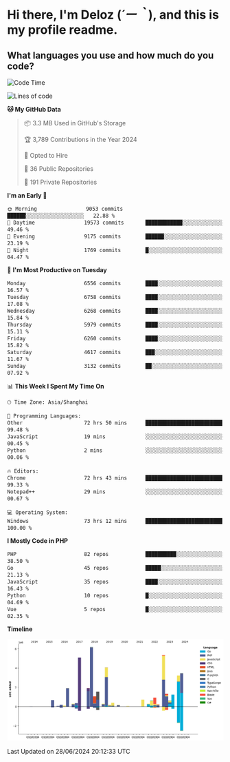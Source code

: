 # **Hi there, I'm Deloz (*´ー｀*), and this is my profile readme.**

## **What languages you use and how much do you code?**

<!--START_SECTION:waka-->
![Code Time](http://img.shields.io/badge/Code%20Time-4%2C322%20hrs%2057%20mins-blue)

![Lines of code](https://img.shields.io/badge/From%20Hello%20World%20I%27ve%20Written-42.3%20million%20lines%20of%20code-blue)

**🐱 My GitHub Data** 

> 📦 3.3 MB Used in GitHub's Storage 
 > 
> 🏆 3,789 Contributions in the Year 2024
 > 
> 💼 Opted to Hire
 > 
> 📜 36 Public Repositories 
 > 
> 🔑 191 Private Repositories 
 > 
**I'm an Early 🐤** 

```text
🌞 Morning                9053 commits        ██████░░░░░░░░░░░░░░░░░░░   22.88 % 
🌆 Daytime                19573 commits       ████████████░░░░░░░░░░░░░   49.46 % 
🌃 Evening                9175 commits        ██████░░░░░░░░░░░░░░░░░░░   23.19 % 
🌙 Night                  1769 commits        █░░░░░░░░░░░░░░░░░░░░░░░░   04.47 % 
```
📅 **I'm Most Productive on Tuesday** 

```text
Monday                   6556 commits        ████░░░░░░░░░░░░░░░░░░░░░   16.57 % 
Tuesday                  6758 commits        ████░░░░░░░░░░░░░░░░░░░░░   17.08 % 
Wednesday                6268 commits        ████░░░░░░░░░░░░░░░░░░░░░   15.84 % 
Thursday                 5979 commits        ████░░░░░░░░░░░░░░░░░░░░░   15.11 % 
Friday                   6260 commits        ████░░░░░░░░░░░░░░░░░░░░░   15.82 % 
Saturday                 4617 commits        ███░░░░░░░░░░░░░░░░░░░░░░   11.67 % 
Sunday                   3132 commits        ██░░░░░░░░░░░░░░░░░░░░░░░   07.92 % 
```


📊 **This Week I Spent My Time On** 

```text
🕑︎ Time Zone: Asia/Shanghai

💬 Programming Languages: 
Other                    72 hrs 50 mins      █████████████████████████   99.48 % 
JavaScript               19 mins             ░░░░░░░░░░░░░░░░░░░░░░░░░   00.45 % 
Python                   2 mins              ░░░░░░░░░░░░░░░░░░░░░░░░░   00.06 % 

🔥 Editors: 
Chrome                   72 hrs 43 mins      █████████████████████████   99.33 % 
Notepad++                29 mins             ░░░░░░░░░░░░░░░░░░░░░░░░░   00.67 % 

💻 Operating System: 
Windows                  73 hrs 12 mins      █████████████████████████   100.00 % 
```

**I Mostly Code in PHP** 

```text
PHP                      82 repos            ██████████░░░░░░░░░░░░░░░   38.50 % 
Go                       45 repos            █████░░░░░░░░░░░░░░░░░░░░   21.13 % 
JavaScript               35 repos            ████░░░░░░░░░░░░░░░░░░░░░   16.43 % 
Python                   10 repos            █░░░░░░░░░░░░░░░░░░░░░░░░   04.69 % 
Vue                      5 repos             █░░░░░░░░░░░░░░░░░░░░░░░░   02.35 % 
```



**Timeline**

![Lines of Code chart](https://raw.githubusercontent.com/deloz/deloz/main/assets/bar_graph.png)


 Last Updated on 28/06/2024 20:12:33 UTC
<!--END_SECTION:waka-->
